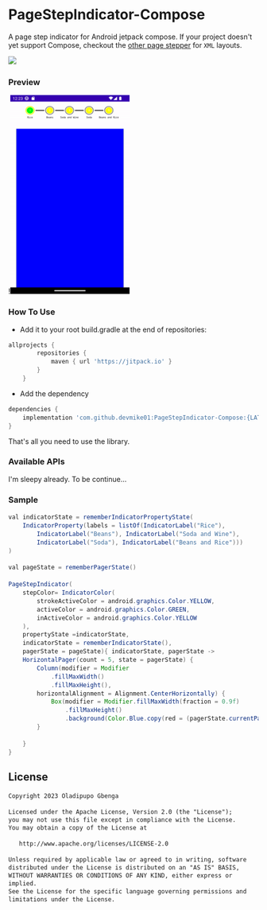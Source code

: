 # PageStepIndicator-Compose
A page step indicator for Android jetpack compose. If your project doesn't yet support Compose,
checkout the [other page stepper](https://github.com/devmike01/PageStepIndicator) for `XML` layouts.

[![](https://jitpack.io/v/devmike01/PageStepIndicator-Compose.svg)](https://jitpack.io/#devmike01/PageStepIndicator-Compose)

### Preview
!<img src="https://github.com/devmike01/PageStepIndicator-Compose/blob/choir/media/pageindicator_anim.gif" width="240" height="400">

### How To Use
- Add it to your root build.gradle at the end of repositories:

```groovy
allprojects {
		repositories {
			maven { url 'https://jitpack.io' }
		}
	}
```
- Add the dependency

```groovy
dependencies {
    implementation 'com.github.devmike01:PageStepIndicator-Compose:{LATEST VERSION}'
}
```
That's all you need to use the library.

### Available APIs
I'm sleepy already. To be continue...

### Sample

```java
val indicatorState = rememberIndicatorPropertyState(
    IndicatorProperty(labels = listOf(IndicatorLabel("Rice"),
        IndicatorLabel("Beans"), IndicatorLabel("Soda and Wine"),
        IndicatorLabel("Soda"), IndicatorLabel("Beans and Rice")))
)

val pageState = rememberPagerState()

PageStepIndicator(
    stepColor= IndicatorColor(
        strokeActiveColor = android.graphics.Color.YELLOW,
        activeColor = android.graphics.Color.GREEN,
        inActiveColor = android.graphics.Color.YELLOW
    ),
    propertyState =indicatorState,
    indicatorState = rememberIndicatorState(),
    pagerState = pageState){ indicatorState, pagerState ->
    HorizontalPager(count = 5, state = pagerState) {
        Column(modifier = Modifier
            .fillMaxWidth()
            .fillMaxHeight(),
        horizontalAlignment = Alignment.CenterHorizontally) {
            Box(modifier = Modifier.fillMaxWidth(fraction = 0.9f)
                .fillMaxHeight()
                .background(Color.Blue.copy(red = (pagerState.currentPage*0.2).toFloat())))
        }

    }
}
```

License
-------

    Copyright 2023 Oladipupo Gbenga

    Licensed under the Apache License, Version 2.0 (the "License");
    you may not use this file except in compliance with the License.
    You may obtain a copy of the License at

       http://www.apache.org/licenses/LICENSE-2.0

    Unless required by applicable law or agreed to in writing, software
    distributed under the License is distributed on an "AS IS" BASIS,
    WITHOUT WARRANTIES OR CONDITIONS OF ANY KIND, either express or implied.
    See the License for the specific language governing permissions and
    limitations under the License.


